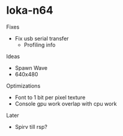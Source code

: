 # loka-n64

Fixes
- Fix usb serial transfer
    - Profiling info

Ideas
- Spawn Wave
- 640x480

Optimizations
- Font to 1 bit per pixel texture
- Console gpu work overlap with cpu work

Later
- Spirv till rsp?